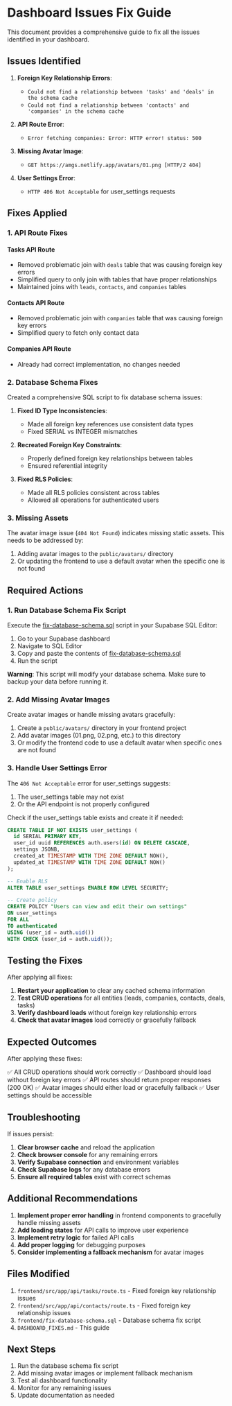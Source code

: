 # Dashboard Issues Fix Guide

This document provides a comprehensive guide to fix all the issues identified in your dashboard.

## Issues Identified

1. **Foreign Key Relationship Errors**:
   - `Could not find a relationship between 'tasks' and 'deals' in the schema cache`
   - `Could not find a relationship between 'contacts' and 'companies' in the schema cache`

2. **API Route Error**:
   - `Error fetching companies: Error: HTTP error! status: 500`

3. **Missing Avatar Image**:
   - `GET https://amgs.netlify.app/avatars/01.png [HTTP/2 404]`

4. **User Settings Error**:
   - `HTTP 406 Not Acceptable` for user_settings requests

## Fixes Applied

### 1. API Route Fixes

#### Tasks API Route
- Removed problematic join with `deals` table that was causing foreign key errors
- Simplified query to only join with tables that have proper relationships
- Maintained joins with `leads`, `contacts`, and `companies` tables

#### Contacts API Route
- Removed problematic join with `companies` table that was causing foreign key errors
- Simplified query to fetch only contact data

#### Companies API Route
- Already had correct implementation, no changes needed

### 2. Database Schema Fixes

Created a comprehensive SQL script to fix database schema issues:

1. **Fixed ID Type Inconsistencies**:
   - Made all foreign key references use consistent data types
   - Fixed SERIAL vs INTEGER mismatches

2. **Recreated Foreign Key Constraints**:
   - Properly defined foreign key relationships between tables
   - Ensured referential integrity

3. **Fixed RLS Policies**:
   - Made all RLS policies consistent across tables
   - Allowed all operations for authenticated users

### 3. Missing Assets

The avatar image issue (`404 Not Found`) indicates missing static assets. This needs to be addressed by:

1. Adding avatar images to the `public/avatars/` directory
2. Or updating the frontend to use a default avatar when the specific one is not found

## Required Actions

### 1. Run Database Schema Fix Script

Execute the [fix-database-schema.sql](file:///c:/Users/sathi/OneDrive/Desktop/NextGen_AI/Travels/frontend/fix-database-schema.sql) script in your Supabase SQL Editor:

1. Go to your Supabase dashboard
2. Navigate to SQL Editor
3. Copy and paste the contents of [fix-database-schema.sql](file:///c:/Users/sathi/OneDrive/Desktop/NextGen_AI/Travels/frontend/fix-database-schema.sql)
4. Run the script

**Warning**: This script will modify your database schema. Make sure to backup your data before running it.

### 2. Add Missing Avatar Images

Create avatar images or handle missing avatars gracefully:

1. Create a `public/avatars/` directory in your frontend project
2. Add avatar images (01.png, 02.png, etc.) to this directory
3. Or modify the frontend code to use a default avatar when specific ones are not found

### 3. Handle User Settings Error

The `406 Not Acceptable` error for user_settings suggests:

1. The user_settings table may not exist
2. Or the API endpoint is not properly configured

Check if the user_settings table exists and create it if needed:

```sql
CREATE TABLE IF NOT EXISTS user_settings (
  id SERIAL PRIMARY KEY,
  user_id uuid REFERENCES auth.users(id) ON DELETE CASCADE,
  settings JSONB,
  created_at TIMESTAMP WITH TIME ZONE DEFAULT NOW(),
  updated_at TIMESTAMP WITH TIME ZONE DEFAULT NOW()
);

-- Enable RLS
ALTER TABLE user_settings ENABLE ROW LEVEL SECURITY;

-- Create policy
CREATE POLICY "Users can view and edit their own settings" 
ON user_settings 
FOR ALL 
TO authenticated 
USING (user_id = auth.uid()) 
WITH CHECK (user_id = auth.uid());
```

## Testing the Fixes

After applying all fixes:

1. **Restart your application** to clear any cached schema information
2. **Test CRUD operations** for all entities (leads, companies, contacts, deals, tasks)
3. **Verify dashboard loads** without foreign key relationship errors
4. **Check that avatar images** load correctly or gracefully fallback

## Expected Outcomes

After applying these fixes:

✅ All CRUD operations should work correctly
✅ Dashboard should load without foreign key errors
✅ API routes should return proper responses (200 OK)
✅ Avatar images should either load or gracefully fallback
✅ User settings should be accessible

## Troubleshooting

If issues persist:

1. **Clear browser cache** and reload the application
2. **Check browser console** for any remaining errors
3. **Verify Supabase connection** and environment variables
4. **Check Supabase logs** for any database errors
5. **Ensure all required tables** exist with correct schemas

## Additional Recommendations

1. **Implement proper error handling** in frontend components to gracefully handle missing assets
2. **Add loading states** for API calls to improve user experience
3. **Implement retry logic** for failed API calls
4. **Add proper logging** for debugging purposes
5. **Consider implementing a fallback mechanism** for avatar images

## Files Modified

1. `frontend/src/app/api/tasks/route.ts` - Fixed foreign key relationship issues
2. `frontend/src/app/api/contacts/route.ts` - Fixed foreign key relationship issues
3. `frontend/fix-database-schema.sql` - Database schema fix script
4. `DASHBOARD_FIXES.md` - This guide

## Next Steps

1. Run the database schema fix script
2. Add missing avatar images or implement fallback mechanism
3. Test all dashboard functionality
4. Monitor for any remaining issues
5. Update documentation as needed